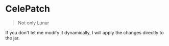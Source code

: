 # CelePatch

> Not only Lunar

If you don't let me modify it dynamically, I will apply the changes directly to the jar.
